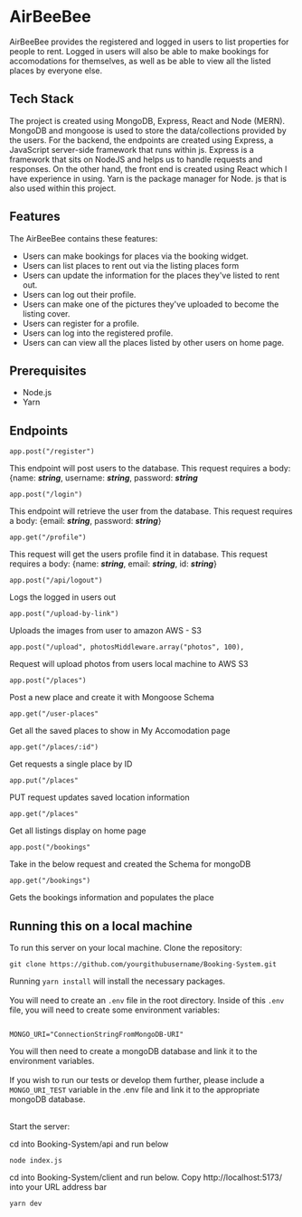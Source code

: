 # AirBeeBee


AirBeeBee provides the registered and logged in users to list properties for people to rent. Logged in users will also be able to make bookings for accomodations for themselves, as well as be able to view all the listed places by everyone else.


## Tech Stack

The project is created using MongoDB, Express, React and Node (MERN). MongoDB and mongoose is used to store the data/collections provided by the users. For the backend, the endpoints are created using Express, a JavaScript server-side framework that runs within js. Express is a framework that sits on NodeJS and helps us to handle requests and responses. On the other hand, the front end is created using React which I have experience in using. Yarn is the package manager for Node. js that is also used within this project.


## Features

The AirBeeBee contains these features:

- Users can make bookings for places via the booking widget.
- Users can list places to rent out via the listing places form
- Users can update the information for the places they've listed to rent out.
- Users can log out their profile.
- Users can make one of the pictures they've uploaded to become the listing cover.
- Users can register for a profile.
- Users can log into the registered profile.
- Users can can view all the places listed by other users on home page.

## Prerequisites

- Node.js
- Yarn

## Endpoints

```
app.post("/register")
```

This endpoint will post users to the database. This request requires a body: {name: **_string_**, username: **_string_**, password: **_string_**

```
app.post("/login")

```

This endpoint will retrieve the user from the database. This request requires a body: {email: **_string_**, password: **_string_**}

```
app.get("/profile")

```

This request will get the users profile find it in database. This request requires a body: {name: **_string_**, email: **_string_**, id: **_string_**}

```
app.post("/api/logout")
```

Logs the logged in users out

```
app.post("/upload-by-link")

```

Uploads the images from user to amazon AWS - S3

```
app.post("/upload", photosMiddleware.array("photos", 100),
```

Request will upload photos from users local machine to AWS S3

```
app.post("/places")
```

Post a new place and create it with Mongoose Schema

```
app.get("/user-places"
```

Get all the saved places to show in My Accomodation page

```
app.get("/places/:id")
```

Get requests a single place by ID

```
app.put("/places"
```

PUT request updates saved location information


```
app.get("/places"
```

Get all listings display on home page


```
app.post("/bookings"
```

Take in the below request and created the Schema for mongoDB


```
app.get("/bookings")
```

Gets the bookings information and populates the place



## Running this on a local machine

To run this server on your local machine. Clone the repository:

```
git clone https://github.com/yourgithubusername/Booking-System.git
```

Running `yarn install` will install the necessary packages.
<br>
<br>
You will need to create an `.env` file in the root directory. Inside of this `.env` file, you will need to create some environment variables:

```

MONGO_URI="ConnectionStringFromMongoDB-URI"

```

You will then need to create a mongoDB database and link it to the environment variables.
<br>
<br>
If you wish to run our tests or develop them further, please include a `MONGO_URI_TEST` variable in the .env file and link it to the appropriate mongoDB database.
<br>
<br>

Start the server:

cd into Booking-System/api and run below

```
node index.js
```
cd into Booking-System/client and run below. Copy http://localhost:5173/ into your URL address bar
```
yarn dev
```


